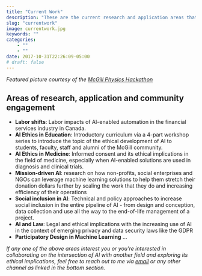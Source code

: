 ```yaml
---
title: "Current Work"
description: "These are the current research and application areas that I'm working on"
slug: "currentwork"
image: currentwork.jpg
keywords: ""
categories: 
    - ""
    - ""
date: 2017-10-31T22:26:09-05:00
# draft: false
---
```


*Featured picture courtesy of the [McGill Physics Hackathon](https://www.facebook.com/McGillPhysicsHackathon/photos/t.100002105763783/698280307030065/?type=3&theater)*

## Areas of research, application and community engagement 

* **Labor shifts**: Labor impacts of AI-enabled automation in the financial services industry in Canada.
* **AI Ethics in Education**: Introductory curriculum via a 4-part workshop series to introduce the topic of the ethical development of AI to students, faculty, staff and alumni of the McGill community.
* **AI Ethics in Medicine**: Informed consent and its ethical implications in the field of medicine, especially when AI-enabled solutions are used in diagnosis and clinical trials.
* **Mission-driven AI**: research on how non-profits, social enterprises and NGOs can leverage machine learning solutions to help them stretch their donation dollars further by scaling the work that they do and increasing efficiency of their operations
* **Social inclusion in AI**: Technical and policy approaches to increase social inclusion in the entire pipeline of AI - from design and conception, data collection and use all the way to the end-of-life management of a project.
* **AI and Law**: Legal and ethical implications with the increasing use of AI in the context of emerging privacy and data security laws like the GDPR
* **Participatory Design in Machine Learning** ...

*If any one of the above areas interest you or you're interested in collaborating on the intersection of AI with another field and exploring its ethical implications, feel free to reach out to me via [email](mailto:abhishek@montrealethics.ai) or any other channel as linked in the bottom section.*